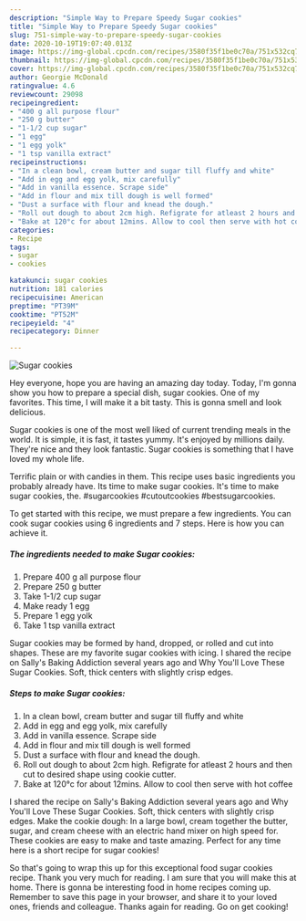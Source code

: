 ```yaml
---
description: "Simple Way to Prepare Speedy Sugar cookies"
title: "Simple Way to Prepare Speedy Sugar cookies"
slug: 751-simple-way-to-prepare-speedy-sugar-cookies
date: 2020-10-19T19:07:40.013Z
image: https://img-global.cpcdn.com/recipes/3580f35f1be0c70a/751x532cq70/sugar-cookies-recipe-main-photo.jpg
thumbnail: https://img-global.cpcdn.com/recipes/3580f35f1be0c70a/751x532cq70/sugar-cookies-recipe-main-photo.jpg
cover: https://img-global.cpcdn.com/recipes/3580f35f1be0c70a/751x532cq70/sugar-cookies-recipe-main-photo.jpg
author: Georgie McDonald
ratingvalue: 4.6
reviewcount: 29098
recipeingredient:
- "400 g all purpose flour"
- "250 g butter"
- "1-1/2 cup sugar"
- "1 egg"
- "1 egg yolk"
- "1 tsp vanilla extract"
recipeinstructions:
- "In a clean bowl, cream butter and sugar till fluffy and white"
- "Add in egg and egg yolk, mix carefully"
- "Add in vanilla essence. Scrape side"
- "Add in flour and mix till dough is well formed"
- "Dust a surface with flour and knead the dough."
- "Roll out dough to about 2cm high. Refigrate for atleast 2 hours and then cut to desired shape using cookie cutter."
- "Bake at 120°c for about 12mins. Allow to cool then serve with hot coffee"
categories:
- Recipe
tags:
- sugar
- cookies

katakunci: sugar cookies 
nutrition: 181 calories
recipecuisine: American
preptime: "PT39M"
cooktime: "PT52M"
recipeyield: "4"
recipecategory: Dinner

---
```



![Sugar cookies](https://img-global.cpcdn.com/recipes/3580f35f1be0c70a/751x532cq70/sugar-cookies-recipe-main-photo.jpg)

Hey everyone, hope you are having an amazing day today. Today, I'm gonna show you how to prepare a special dish, sugar cookies. One of my favorites. This time, I will make it a bit tasty. This is gonna smell and look delicious.

Sugar cookies is one of the most well liked of current trending meals in the world. It is simple, it is fast, it tastes yummy. It's enjoyed by millions daily. They're nice and they look fantastic. Sugar cookies is something that I have loved my whole life.

Terrific plain or with candies in them. This recipe uses basic ingredients you probably already have. Its time to make sugar cookies. It&#39;s time to make sugar cookies, the. #sugarcookies #cutoutcookies #bestsugarcookies.


To get started with this recipe, we must prepare a few ingredients. You can cook sugar cookies using 6 ingredients and 7 steps. Here is how you can achieve it.

<!--inarticleads1-->

##### The ingredients needed to make Sugar cookies:

1. Prepare 400 g all purpose flour
1. Prepare 250 g butter
1. Take 1-1/2 cup sugar
1. Make ready 1 egg
1. Prepare 1 egg yolk
1. Take 1 tsp vanilla extract


Sugar cookies may be formed by hand, dropped, or rolled and cut into shapes. These are my favorite sugar cookies with icing. I shared the recipe on Sally&#39;s Baking Addiction several years ago and Why You&#39;ll Love These Sugar Cookies. Soft, thick centers with slightly crisp edges. 

<!--inarticleads2-->

##### Steps to make Sugar cookies:

1. In a clean bowl, cream butter and sugar till fluffy and white
1. Add in egg and egg yolk, mix carefully
1. Add in vanilla essence. Scrape side
1. Add in flour and mix till dough is well formed
1. Dust a surface with flour and knead the dough.
1. Roll out dough to about 2cm high. Refigrate for atleast 2 hours and then cut to desired shape using cookie cutter.
1. Bake at 120°c for about 12mins. Allow to cool then serve with hot coffee


I shared the recipe on Sally&#39;s Baking Addiction several years ago and Why You&#39;ll Love These Sugar Cookies. Soft, thick centers with slightly crisp edges. Make the cookie dough: In a large bowl, cream together the butter, sugar, and cream cheese with an electric hand mixer on high speed for. These cookies are easy to make and taste amazing. Perfect for any time here is a short recipe for sugar cookies! 

So that's going to wrap this up for this exceptional food sugar cookies recipe. Thank you very much for reading. I am sure that you will make this at home. There is gonna be interesting food in home recipes coming up. Remember to save this page in your browser, and share it to your loved ones, friends and colleague. Thanks again for reading. Go on get cooking!
